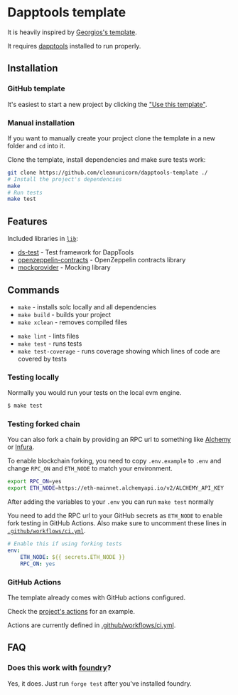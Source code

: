 # Dapptools template

It is heavily inspired by [Georgios's template](https://github.com/gakonst/dapptools-template).

It requires [dapptools](https://github.com/dapphub/dapptools) installed to run properly.

## Installation

### GitHub template

It's easiest to start a new project by clicking the ["Use this template"](https://github.com/cleanunicorn/dapptools-template/generate).

### Manual installation

If you want to manually create your project clone the template in a new folder and `cd` into it.

Clone the template, install dependencies and make sure tests work:

```sh
git clone https://github.com/cleanunicorn/dapptools-template ./
# Install the project's dependencies
make 
# Run tests
make test 
```

## Features

Included libraries in [`lib`](lib/):

- [ds-test](https://github.com/dapphub/ds-test) - Test framework for DappTools
- [openzeppelin-contracts](https://github.com/OpenZeppelin/openzeppelin-contracts) - OpenZeppelin contracts library
- [mockprovider](https://github.com/cleanunicorn/mockprovider) - Mocking library

## Commands

- `make` - installs solc locally and all dependencies
- `make build` - builds your project
- `make xclean` - removes compiled files
<!-- - `make debug` - starts debug -->
- `make lint` - lints files
- `make test` - runs tests
- `make test-coverage` - runs coverage showing which lines of code are covered by tests

### Testing locally

Normally you would run your tests on the local evm engine.

```sh
$ make test
```

### Testing forked chain

You can also fork a chain by providing an RPC url to something like [Alchemy](https://www.alchemy.com/) or [Infura](https://infura.io/).

To enable blockchain forking, you need to copy `.env.example` to `.env` and change `RPC_ON` and `ETH_NODE` to match your environment.

```sh
export RPC_ON=yes
export ETH_NODE=https://eth-mainnet.alchemyapi.io/v2/ALCHEMY_API_KEY
```

After adding the variables to your `.env` you can run `make test` normally

You need to add the RPC url to your GitHub secrets as `ETH_NODE` to enable fork testing in GitHub Actions. Also make sure to uncomment these lines in [`.github/workflows/ci.yml`](.github/workflows/ci.yml).

```yaml
# Enable this if using forking tests
env:
    ETH_NODE: ${{ secrets.ETH_NODE }}
    RPC_ON: yes
```

### GitHub Actions

The template already comes with GitHub actions configured.

Check the [project's actions](https://github.com/cleanunicorn/dapptools-template/actions) for an example.

Actions are currently defined in [.github/workflows/ci.yml](.github/workflows/ci.yml).

## FAQ

### Does this work with [foundry](https://github.com/gakonst/foundry)?

Yes, it does. Just run `forge test` after you've installed foundry.

